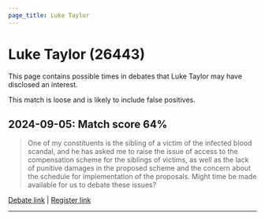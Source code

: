 ```yaml
---
page_title: Luke Taylor
---
```


# Luke Taylor  (26443)

This page contains possible times in debates that Luke Taylor may have disclosed an interest.

This match is loose and is likely to include false positives. 



## 2024-09-05: Match score 64%

>One of my constituents is the sibling of a victim of the infected blood scandal, and he has asked me to raise the issue of access to the compensation scheme for the siblings of victims, as well as the lack of punitive damages in the proposed scheme and the concern about the schedule for implementation of the proposals. Might time be made available for us to debate these issues?

[Debate link](https://www.theyworkforyou.com/debates/?id=2024-09-05b.449.0) | [Register link](https://www.theyworkforyou.com/mp/26443/register)


---

